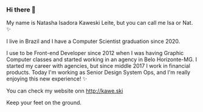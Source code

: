 ### Hi there 👋

My name is Natasha Isadora Kaweski Leite, but you can call me Isa or Nat. ✨

I live in Brazil and I have a Computer Scientist graduation since 2020.

I use to be Front-end Developer since 2012 when I was having Graphic Computer classes and started working in an agency in Belo Horizonte-MG.
I started my career with agencies, but since middle 2017 I work in financial products.
Today I'm working as Senior Design System Ops, and I'm really enjoying this new experience! ✨

You can check my website onn http://kawe.ski

Keep your feet on the ground.

<!--
**naweskil/naweskil** is a ✨ _special_ ✨ repository because its `README.md` (this file) appears on your GitHub profile.

Here are some ideas to get you started:

- 🔭 I’m currently working on ...
- 🌱 I’m currently learning ...
- 👯 I’m looking to collaborate on ...
- 🤔 I’m looking for help with ...
- 💬 Ask me about ...
- 📫 How to reach me: ...
- 😄 Pronouns: ...
- ⚡ Fun fact: ...
-->

